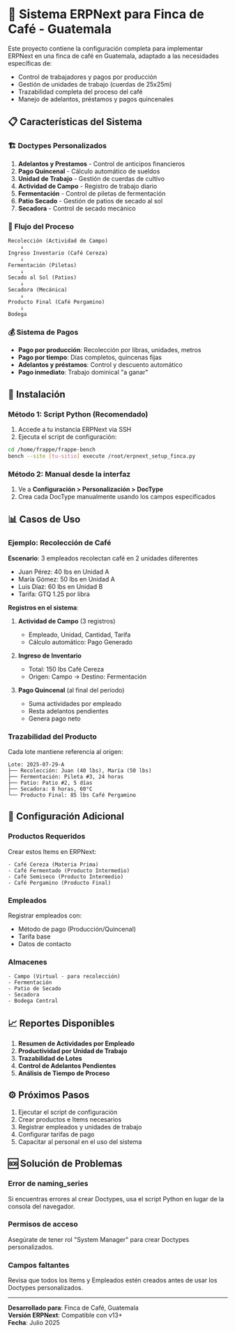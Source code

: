 # 🌱 Sistema ERPNext para Finca de Café - Guatemala

Este proyecto contiene la configuración completa para implementar ERPNext en una finca de café en Guatemala, adaptado a las necesidades específicas de:

- Control de trabajadores y pagos por producción
- Gestión de unidades de trabajo (cuerdas de 25x25m)
- Trazabilidad completa del proceso del café
- Manejo de adelantos, préstamos y pagos quincenales

## 📋 Características del Sistema

### 🏗️ Doctypes Personalizados

1. **Adelantos y Prestamos** - Control de anticipos financieros
2. **Pago Quincenal** - Cálculo automático de sueldos
3. **Unidad de Trabajo** - Gestión de cuerdas de cultivo
4. **Actividad de Campo** - Registro de trabajo diario
5. **Fermentación** - Control de piletas de fermentación
6. **Patio Secado** - Gestión de patios de secado al sol
7. **Secadora** - Control de secado mecánico

### 🔄 Flujo del Proceso

```
Recolección (Actividad de Campo)
    ↓
Ingreso Inventario (Café Cereza)
    ↓
Fermentación (Piletas)
    ↓
Secado al Sol (Patios)
    ↓
Secadora (Mecánica)
    ↓
Producto Final (Café Pergamino)
    ↓
Bodega
```

### 💰 Sistema de Pagos

- **Pago por producción**: Recolección por libras, unidades, metros
- **Pago por tiempo**: Días completos, quincenas fijas
- **Adelantos y préstamos**: Control y descuento automático
- **Pago inmediato**: Trabajo dominical "a ganar"

## 🚀 Instalación

### Método 1: Script Python (Recomendado)

1. Accede a tu instancia ERPNext via SSH
2. Ejecuta el script de configuración:

```bash
cd /home/frappe/frappe-bench
bench --site [tu-sitio] execute /root/erpnext_setup_finca.py
```

### Método 2: Manual desde la interfaz

1. Ve a **Configuración > Personalización > DocType**
2. Crea cada DocType manualmente usando los campos especificados

## 📊 Casos de Uso

### Ejemplo: Recolección de Café

**Escenario**: 3 empleados recolectan café en 2 unidades diferentes

- Juan Pérez: 40 lbs en Unidad A
- María Gómez: 50 lbs en Unidad A  
- Luis Díaz: 60 lbs en Unidad B
- Tarifa: GTQ 1.25 por libra

**Registros en el sistema**:

1. **Actividad de Campo** (3 registros)
   - Empleado, Unidad, Cantidad, Tarifa
   - Cálculo automático: Pago Generado

2. **Ingreso de Inventario**
   - Total: 150 lbs Café Cereza
   - Origen: Campo → Destino: Fermentación

3. **Pago Quincenal** (al final del período)
   - Suma actividades por empleado
   - Resta adelantos pendientes
   - Genera pago neto

### Trazabilidad del Producto

Cada lote mantiene referencia al origen:

```
Lote: 2025-07-29-A
├── Recolección: Juan (40 lbs), María (50 lbs)
├── Fermentación: Pileta #3, 24 horas
├── Patio: Patio #2, 5 días
├── Secadora: 8 horas, 60°C
└── Producto Final: 85 lbs Café Pergamino
```

## 🔧 Configuración Adicional

### Productos Requeridos

Crear estos Items en ERPNext:

```
- Café Cereza (Materia Prima)
- Café Fermentado (Producto Intermedio)
- Café Semiseco (Producto Intermedio)
- Café Pergamino (Producto Final)
```

### Empleados

Registrar empleados con:
- Método de pago (Producción/Quincenal)
- Tarifa base
- Datos de contacto

### Almacenes

```
- Campo (Virtual - para recolección)
- Fermentación
- Patio de Secado
- Secadora
- Bodega Central
```

## 📈 Reportes Disponibles

1. **Resumen de Actividades por Empleado**
2. **Productividad por Unidad de Trabajo**
3. **Trazabilidad de Lotes**
4. **Control de Adelantos Pendientes**
5. **Análisis de Tiempo de Proceso**

## ⚙️ Próximos Pasos

1. Ejecutar el script de configuración
2. Crear productos e Items necesarios
3. Registrar empleados y unidades de trabajo
4. Configurar tarifas de pago
5. Capacitar al personal en el uso del sistema

## 🆘 Solución de Problemas

### Error de naming_series
Si encuentras errores al crear Doctypes, usa el script Python en lugar de la consola del navegador.

### Permisos de acceso
Asegúrate de tener rol "System Manager" para crear Doctypes personalizados.

### Campos faltantes
Revisa que todos los Items y Empleados estén creados antes de usar los Doctypes personalizados.

---

**Desarrollado para**: Finca de Café, Guatemala  
**Versión ERPNext**: Compatible con v13+  
**Fecha**: Julio 2025
